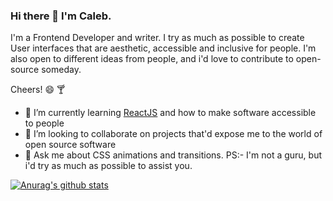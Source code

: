 ### Hi there 👋 I'm Caleb.

I'm a Frontend Developer and writer. I try as much as possible to create User interfaces that are aesthetic, accessible and inclusive for people. I'm also open to different ideas from people, and i'd love to contribute to open-source someday.

Cheers! :smile: :cocktail:

- 🌱 I’m currently learning [ReactJS](httsp://reactjs.com) and how to make software accessible to people
- 👯 I’m looking to collaborate on projects that'd expose me to the world of open source software
- 💬 Ask me about CSS animations and transitions.
PS:- I'm not a guru, but i'd try as much as possible to assist you.

[![Anurag's github stats](https://github-readme-stats.vercel.app/api?username=Caleb335)](https://github.com/anuraghazra/github-readme-stats)
